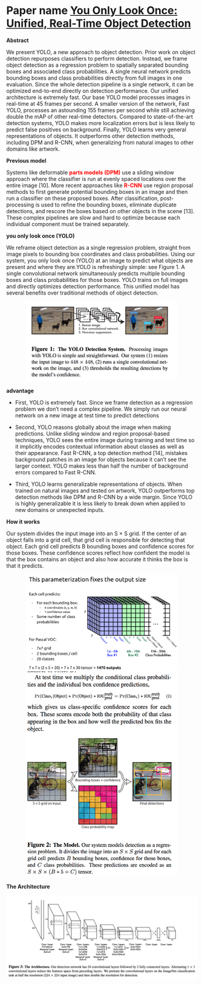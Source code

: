 
# Paper name [You Only Look Once: Unified, Real-Time Object Detection](https://pjreddie.com/media/files/papers/yolo_1.pdf)

**Abstract**

We present YOLO, a new approach to object detection.
Prior work on object detection repurposes classifiers to perform
detection. Instead, we frame object detection as a regression
problem to spatially separated bounding boxes and
associated class probabilities. A single neural network predicts
bounding boxes and class probabilities directly from
full images in one evaluation. Since the whole detection
pipeline is a single network, it can be optimized end-to-end
directly on detection performance.
Our unified architecture is extremely fast. Our base
YOLO model processes images in real-time at 45 frames
per second. A smaller version of the network, Fast YOLO,
processes an astounding 155 frames per second while
still achieving double the mAP of other real-time detectors.
Compared to state-of-the-art detection systems, YOLO
makes more localization errors but is less likely to predict
false positives on background. Finally, YOLO learns very
general representations of objects. It outperforms other detection
methods, including DPM and R-CNN, when generalizing
from natural images to other domains like artwork.

**Previous model**

Systems like deformable <b style='color:red'>parts models (DPM)</b> use a sliding window approach where the
classifier is run at evenly spaced locations over the entire image [10].
More recent approaches like <b style='color:red'>R-CNN</b> use region proposal methods to first generate potential bounding boxes in an image
and then run a classifier on these proposed boxes. After
classification, post-processing is used to refine the bounding
boxes, eliminate duplicate detections, and rescore the
boxes based on other objects in the scene [13]. These complex
pipelines are slow and hard to optimize because each
individual component must be trained separately.

**you only look once (YOLO)**

We reframe object detection as a single regression problem,
straight from image pixels to bounding box coordinates
and class probabilities. Using our system, you only
look once (YOLO) at an image to predict what objects are
present and where they are.YOLO is refreshingly simple: see Figure 1. A single convolutional network simultaneously predicts multiple bounding boxes and class probabilities for those boxes. YOLO trains on full images and directly optimizes detection performance. This unified model has several benefits over traditional methods of object detection.

<p align="center"><img src="images/YOLO1/fig1.png" width="400"></p>

**advantage**

- First, YOLO is extremely fast. Since we frame detection
as a regression problem we don’t need a complex pipeline.
We simply run our neural network on a new image at test
time to predict detections

- Second, YOLO reasons globally about the image when making predictions. Unlike sliding window and region
proposal-based techniques, YOLO sees the entire image
during training and test time so it implicitly encodes contextual
information about classes as well as their appearance.
Fast R-CNN, a top detection method [14], mistakes background
patches in an image for objects because it can’t see
the larger context. YOLO makes less than half the number
of background errors compared to Fast R-CNN.

- Third, YOLO learns generalizable representations of objects.
When trained on natural images and tested on artwork,
YOLO outperforms top detection methods like DPM
and R-CNN by a wide margin. Since YOLO is highly generalizable
it is less likely to break down when applied to
new domains or unexpected inputs.

**How it works**

Our system divides the input image into an S × S grid.
If the center of an object falls into a grid cell, that grid cell
is responsible for detecting that object.
Each grid cell predicts B bounding boxes and confidence
scores for those boxes. These confidence scores reflect how
confident the model is that the box contains an object and
also how accurate it thinks the box is that it predicts.

<p align="center"><img src="images/YOLO1/fig2.png" width="400"><img src="images/YOLO1/fig3.png" width="400"></p>

**The Architecture**
<p align="center"><img src="images/YOLO1/fig4.png" width="800"></p>
